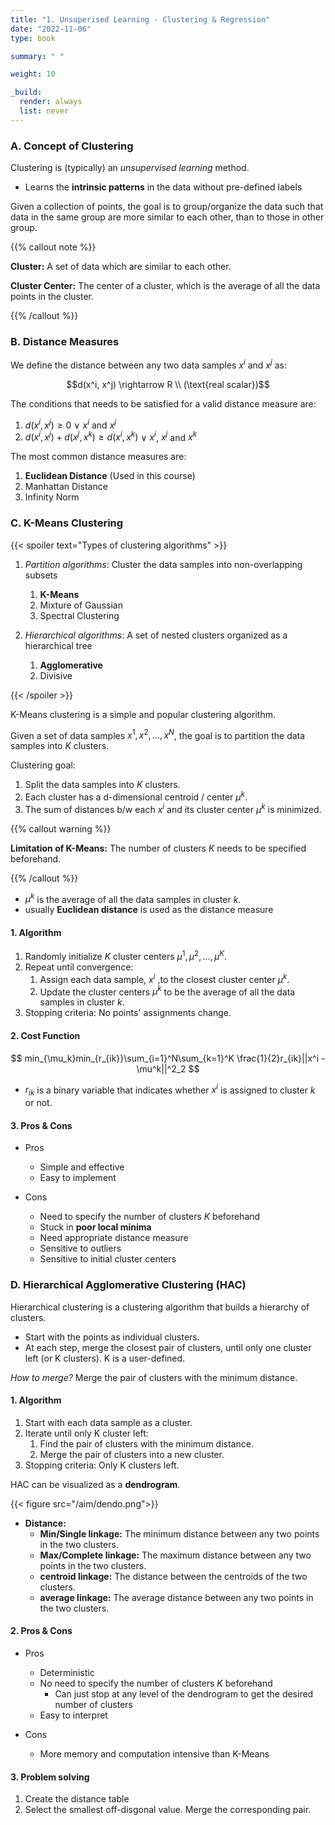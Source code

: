 ```yaml
---
title: "1. Unsuperised Learning - Clustering & Regression"
date: "2022-11-06"
type: book

summary: " "

weight: 10

_build:
  render: always
  list: never
---
```


### A. Concept of Clustering

Clustering is (typically) an _unsupervised learning_ method.

- Learns the **intrinsic patterns** in the data without pre-defined labels

Given a collection of points, the goal is to group/organize the data such that data in the same group are more similar to each other, than to those in other group.

{{% callout note %}}

**Cluster:** A set of data which are similar to each other.

**Cluster Center:** The center of a cluster, which is the average of all the data points in the cluster.

{{% /callout %}}

### B. Distance Measures

We define the distance between any two data samples $x^i$ and $x^j$ as:

$$d(x^i, x^j) \rightarrow R \\ (\text{real scalar})$$

The conditions that needs to be satisfied for a valid distance measure are:

1. $d(x^i, x^j) \geq 0$ $\vee$ $x^i$ and $x^j$
2. $d(x^i, x^j) + d(x^j, x^k) \geq d(x^i, x^k)$ $\vee$ $x^i$, $x^j$ and $x^k$

The most common distance measures are:

1. **Euclidean Distance** (Used in this course)
2. Manhattan Distance
3. Infinity Norm

### C. K-Means Clustering

{{< spoiler text="Types of clustering algorithms" >}}

1. _Partition algorithms_: Cluster the data samples into non-overlapping subsets

   1. **K-Means**
   2. Mixture of Gaussian
   3. Spectral Clustering

2. _Hierarchical algorithms_: A set of nested clusters organized as a hierarchical tree
   1. **Agglomerative**
   2. Divisive

{{< /spoiler >}}

K-Means clustering is a simple and popular clustering algorithm.

Given a set of data samples $x^1, x^2, \dots, x^N$, the goal is to partition the data samples into $K$ clusters.

Clustering goal:

1. Split the data samples into $K$ clusters.
2. Each cluster has a d-dimensional centroid / center $\mu^k$.
3. The sum of distances b/w each $x^i$ and its cluster center $\mu^k$ is minimized.

{{% callout warning %}}

**Limitation of K-Means:** The number of clusters $K$ needs to be specified beforehand.

{{% /callout %}}

- $\mu^k$ is the average of all the data samples in cluster $k$.
- usually **Euclidean distance** is used as the distance measure

#### 1. Algorithm

1. Randomly initialize $K$ cluster centers $\mu^1, \mu^2, \dots, \mu^K$.
2. Repeat until convergence:
   1. Assign each data sample, $x^i$ ,to the closest cluster center $\mu^k$.
   2. Update the cluster centers $\mu^k$ to be the average of all the data samples in cluster $k$.
3. Stopping criteria: No points' assignments change.

#### 2. Cost Function

$$
min_{\mu_k}min_{r_{ik}}\sum_{i=1}^N\sum_{k=1}^K \frac{1}{2}r_{ik}||x^i - \mu^k||^2_2
$$

- $r_{ik}$ is a binary variable that indicates whether $x^i$ is assigned to cluster $k$ or not.

#### 3. Pros & Cons

- Pros

  - Simple and effective
  - Easy to implement

- Cons
  - Need to specify the number of clusters $K$ beforehand
  - Stuck in **poor local minima**
  - Need appropriate distance measure
  - Sensitive to outliers
  - Sensitive to initial cluster centers

### D. Hierarchical Agglomerative Clustering (HAC)

Hierarchical clustering is a clustering algorithm that builds a hierarchy of clusters.

- Start with the points as individual clusters.
- At each step, merge the closest pair of clusters, until only one cluster left (or K clusters). K is a user-defined.

_How to merge?_ Merge the pair of clusters with the minimum distance.

#### 1. Algorithm

1. Start with each data sample as a cluster.
2. Iterate until only K cluster left:
   1. Find the pair of clusters with the minimum distance.
   2. Merge the pair of clusters into a new cluster.
3. Stopping criteria: Only K clusters left.

HAC can be visualized as a **dendrogram**.

{{< figure src="/aim/dendo.png">}}

- **Distance:**
  - **Min/Single linkage:** The minimum distance between any two points in the two clusters.
  - **Max/Complete linkage:** The maximum distance between any two points in the two clusters.
  - **centroid linkage:** The distance between the centroids of the two clusters.
  - **average linkage:** The average distance between any two points in the two clusters.

#### 2. Pros & Cons

- Pros

  - Deterministic
  - No need to specify the number of clusters $K$ beforehand
    - Can just stop at any level of the dendrogram to get the desired number of clusters
  - Easy to interpret

- Cons
  - More memory and computation intensive than K-Means

#### 3. Problem solving

1. Create the distance table
2. Select the smallest off-disgonal value. Merge the corresponding pair.
